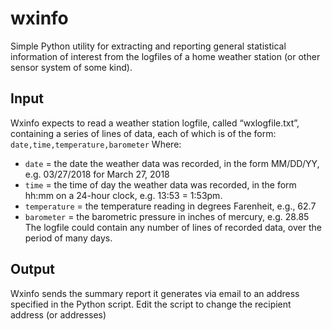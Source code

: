 # wxinfo

Simple Python utility for extracting and reporting general statistical information of interest from the logfiles of a home weather station (or other sensor system of some kind).  

## Input 

Wxinfo expects to read a weather station logfile, called “wxlogfile.txt”, containing a series of lines of data, each of which is of the form: `date,time,temperature,barometer`
Where:
* `date` = the date the weather data was recorded, in the form MM/DD/YY, e.g. 03/27/2018 for March 27, 2018
* `time` = the time of day the weather data was recorded, in the form hh:mm on a 24-hour clock, e.g. 13:53 = 1:53pm.
* `temperature` = the temperature reading in degrees Farenheit, e.g., 62.7
* `barometer` = the barometric pressure in inches of mercury, e.g. 28.85
The logfile could contain any number of lines of recorded data, over the period of many days.

## Output

Wxinfo sends the summary report it generates via email to an address specified in the Python script.  Edit the script to change the recipient address (or addresses)

